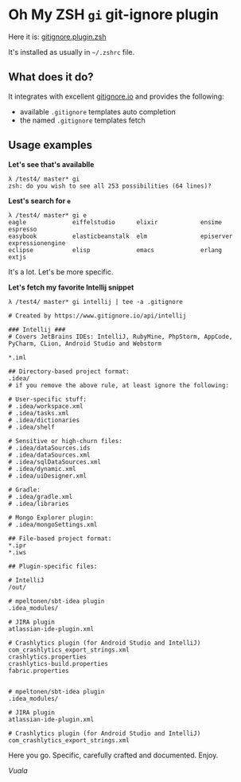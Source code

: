 # Oh My ZSH `gi` git-ignore plugin
Here it is: [gitignore.plugin.zsh][1]

It's installed as usually in `~/.zshrc` file.

## What does it do?
It integrates with excellent [gitignore.io][2] and provides the following:
- available `.gitignore` templates auto completion
- the named `.gitignore` templates fetch

<!-- References -->
[1]: https://github.com/robbyrussell/oh-my-zsh/blob/master/plugins/gitignore/gitignore.plugin.zsh "gitignore zsh plugin"
[2]: https://www.gitignore.io/ "gitignore.io"

## Usage examples

**Let's see that's availablle**

```console
λ /test4/ master* gi
zsh: do you wish to see all 253 possibilities (64 lines)?
```

**Lest's search for `e`**

```console
λ /test4/ master* gi e
eagle             eiffelstudio      elixir            ensime            espresso
easybook          elasticbeanstalk  elm               episerver         expressionengine
eclipse           elisp             emacs             erlang            extjs
```

It's a lot. Let's be more specific.

**Let's fetch my favorite Intellij snippet**

```console
λ /test4/ master* gi intellij | tee -a .gitignore

# Created by https://www.gitignore.io/api/intellij

### Intellij ###
# Covers JetBrains IDEs: IntelliJ, RubyMine, PhpStorm, AppCode, PyCharm, CLion, Android Studio and Webstorm

*.iml

## Directory-based project format:
.idea/
# if you remove the above rule, at least ignore the following:

# User-specific stuff:
# .idea/workspace.xml
# .idea/tasks.xml
# .idea/dictionaries
# .idea/shelf

# Sensitive or high-churn files:
# .idea/dataSources.ids
# .idea/dataSources.xml
# .idea/sqlDataSources.xml
# .idea/dynamic.xml
# .idea/uiDesigner.xml

# Gradle:
# .idea/gradle.xml
# .idea/libraries

# Mongo Explorer plugin:
# .idea/mongoSettings.xml

## File-based project format:
*.ipr
*.iws

## Plugin-specific files:

# IntelliJ
/out/

# mpeltonen/sbt-idea plugin
.idea_modules/

# JIRA plugin
atlassian-ide-plugin.xml

# Crashlytics plugin (for Android Studio and IntelliJ)
com_crashlytics_export_strings.xml
crashlytics.properties
crashlytics-build.properties
fabric.properties


# mpeltonen/sbt-idea plugin
.idea_modules/

# JIRA plugin
atlassian-ide-plugin.xml

# Crashlytics plugin (for Android Studio and IntelliJ)
com_crashlytics_export_strings.xml
```

Here you go. Specific, carefully crafted and documented. Enjoy.

_Vuala_


